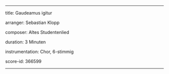 ---

title: Gaudeamus igitur

arranger: Sebastian Klopp

composer: Altes Studentenlied

duration: 3 Minuten

instrumentation: Chor, 6-stimmig

score-id: 366599

---
